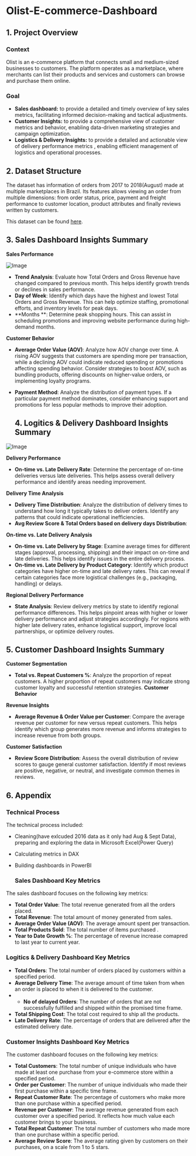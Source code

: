 # Olist-E-commerce-Dashboard

## 1. Project Overview

### Context

Olist is an e-commerce platform that connects small and medium-sized businesses to customers. The platform operates as a marketplace, where merchants can list their products and services and customers can browse and purchase them online. 


### Goal

- **Sales dashboard:** to provide a detailed and timely overview of key sales metrics, facilitating informed decision-making and tactical adjustments.
- **Customer Insights:** to provide a comprehensive view of customer metrics and behavior, enabling data-driven marketing strategies and campaign optimization.
- **Logistics & Delivery Insights:**  to provide a detailed and actionable view of delivery performance metrics , enabling efficient management of logistics and operational processes.


## 2. Dataset Structure

The dataset has information of  orders from 2017 to 2018(August) made at multiple marketplaces in Brazil. Its features allows viewing an order from multiple dimensions: from order status, price, payment and freight performance to customer location, product attributes and finally reviews written by customers.

This dataset can be found [here](https://www.kaggle.com/datasets/olistbr/brazilian-ecommerce/code). 

## 3. Sales Dashboard Insights Summary

**Sales Performance**

![Image](https://github.com/user-attachments/assets/97ab0b4e-1af8-425f-ba57-bf646045c2ec)

- **Trend Analysis**: Evaluate how Total Orders and Gross Revenue have changed compared to previous month. This helps identify growth trends or declines in sales performance.
- **Day of Week**: Identify which days have the highest and lowest Total Orders and Gross Revenue. This can help optimize staffing, promotional efforts, and inventory levels for peak days.
- **Months **: Determine peak shopping hours. This can assist in scheduling promotions and improving website performance during high-demand months.

**Customer Behavior**

- **Average Order Value (AOV)**: Analyze how AOV change over time. A rising AOV suggests that customers are spending more per transaction, while a declining AOV could indicate reduced spending or promotions affecting spending behavior. Consider strategies to boost AOV, such as bundling products, offering discounts on higher-value orders, or implementing loyalty programs.
- **Payment Method**: Analyze the distribution of payment types. If a particular payment method dominates, consider enhancing support and promotions for less popular methods to improve their adoption.


  ## 4. Logitics & Delivery Dashboard Insights Summary

![Image](https://github.com/user-attachments/assets/7166249d-93d5-4d71-9672-8078de77f191)


**Delivery Performance**

- **On-time vs. Late Delivery Rate**: Determine the percentage of on-time deliveries versus late deliveries. This helps assess overall delivery performance and identify areas needing improvement.

**Delivery Time Analysis**

- **Delivery Time Distribution**: Analyze the distribution of delivery times to understand how long it typically takes to deliver orders. Identify any patterns that could indicate operational inefficiencies.
- **Avg Review Score & Total Orders based on delivery days Distribution**:

**On-time vs. Late Delivery Analysis**

- **On-time vs. Late Delivery by Stage**: Examine average times for different stages (approval, processing, shipping) and their impact on on-time and late deliveries. This helps identify issues in the entire delivery process.
- **On-time vs. Late Delivery by Product Category**: Identify which product categories have higher on-time and late delivery rates. This can reveal if certain categories face more logistical challenges (e.g., packaging, handling) or delays.

**Regional Delivery Performance**

- **State Analysis**: Review delivery metrics by state to identify regional performance differences. This helps pinpoint areas with higher or lower delivery performance and adjust strategies accordingly. For regions with higher late delivery rates, enhance logistical support, improve local partnerships, or optimize delivery routes.


## 5. Customer Dashboard Insights Summary

**Customer Segmentation**

- **Total vs. Repeat Customers %**: Analyze the proportion of repeat customers. A higher proportion of repeat customers may indicate strong customer loyalty and successful retention strategies. 
**Customer Behavior** 

**Revenue Insights**

- **Average Revenue & Order Value per Customer**: Compare the average revenue per customer for new versus repeat customers. This helps identify which group generates more revenue and informs strategies to increase revenue from both groups.

**Customer Satisfaction**

- **Review Score Distribution**: Assess the overall distribution of review scores to gauge general customer satisfaction. Identify if most reviews are positive, negative, or neutral, and investigate common themes in reviews.


## 6. Appendix

### Technical Process

The technical process included:

- Cleaning(have exlcuded 2016 data as it only had Aug & Sept Data), preparing and exploring the data in Microsoft Excel(Power Query)
- Calculating metrics in DAX
- Building dashboards in PowerBI


  ### Sales Dashboard Key Metrics

The sales dashboard focuses on the following key metrics:

- **Total Order Value**: The total  revenue generated from all the orders placed.
- **Total Revenue**: The total amount of money generated from sales.
- **Average Order Value (AOV)**: The average amount spent per transaction.
- **Total Products Sold**: The total number of items purchased .
- **Year to Date Growth %**: The percentage of revenue increase comapred to last year to current year.

### Logitics & Delivery Dashboard Key Metrics

- **Total Orders**: The total number of orders placed by customers within a specified period.
- **Average Delivery Time**: The average amount of time taken from when an order is placed to when it is delivered to the customer.
- - **No of delayed Orders**: The number of orders that are  not successfully fulfilled and shipped within the promised time frame.
- **Total Shipping Cost**: The total cost required to ship all the products.
- **Late Delivery Rate**: The percentage of orders that are delivered after the estimated delivery date.


### Customer Insights Dashboard Key Metrics

The customer dashboard focuses on the following key metrics:

- **Total Customers**: The total number of unique individuals who have made at least one purchase from your e-commerce store within a specified period.
- **Order per Customer**: The number of unique individuals who made their first purchase within a specific time frame.
- **Repeat Customer Rate**: The percentage of customers who make more than one purchase within a specified period.
- **Revenue per Customer**: The average revenue generated from each customer over a specified period. It reflects how much value each customer brings to your business.
- **Total Repeat Customer**: The total number of customers who made more than one purchase within a specific period.
- **Average Review Score**: The average rating given by customers on their purchases,  on a scale from 1 to 5 stars.




